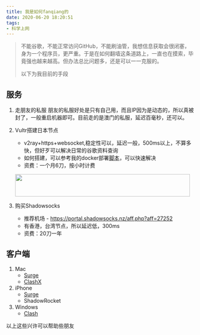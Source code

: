 ```yaml
---
title: 我是如何fanqiang的
date: 2020-06-20 18:20:51
tags:
- 科学上网
---
```


> 不能谷歌，不能正常访问GitHub，不能刷油管，我想信息获取会很闭塞，身为一个程序员，更严重。于是在如何翻墙这条道路上，一直也在摸索，毕竟强也越来越高。但办法总比问题多，还是可以一一克服的。
> 
> 以下为我目前的手段


## 服务
1. 走朋友的私服
	朋友的私服好处是只有自己用，而且IP因为是动态的，所以真被封了，一般重启机器即可。目前走的是澳门的私服，延迟百毫秒，还可以。
	
2. Vultr搭建日本节点
	
	- v2ray+https+websocket,稳定性可以，延迟一般，500ms以上，不算多快，但好歹可以解决日常的谷歌资料查询
	- 如何搭建，可以参考我的docker部署[脚本](https://github.com/alanhg/v2ray-docker)，可以快速解决
	- 资费：一个月6刀，按小时计费

	<a href="https://www.vultr.com/?ref=8363373"><img src="https://www.vultr.com/media/banners/banner_468x60.png" width="468" height="60"></a>

3. 购买Shadowsocks
    
   - 推荐机场 - https://portal.shadowsocks.nz/aff.php?aff=27252
   	- 有香港，台湾节点，所以延迟低，300ms
   	- 资费：20刀一年
   
 ##  客户端
 
 1. Mac
 	- [Surge](https://nssurge.com/)
 	- [ClashX](https://github.com/yichengchen/clashX/releases)
2. iPhone
	- [Surge](https://nssurge.com/)
	- ShadowRocket
3. Windows
	- [Clash](https://github.com/Fndroid/clash_for_windows_pkg/releases)

   	
 以上这些兴许可以帮助些朋友 	

